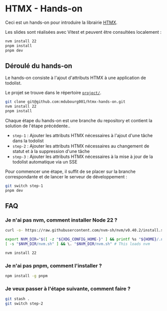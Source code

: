 # HTMX - Hands-on

Ceci est un hands-on pour introduire la librairie [HTMX](https://htmx.org/).

Les slides sont réalisées avec Vitest et peuvent être consultées localement : 

```bash
nvm install 22
pnpm install
pnpm dev
```

## Déroulé du hands-on

Le hands-on consiste à l'ajout d'attributs HTMX à une application de todolist.

Le projet se trouve dans le répertoire [`project/`](./project/).

```bash
git clone git@github.com:mdubourg001/htmx-hands-on.git
nvm install 22
pnpm install
```

Chaque étape du hands-on est une branche du repository et contient la solution de l'étape précédente..

- `step-1` : Ajouter les attributs HTMX nécessaires à l'ajout d'une tâche dans la todolist
- `step-2` : Ajouter les attributs HTMX nécessaires au changement de statut et à la suppression d'une tâche
- `step-3` : Ajouter les attributs HTMX nécessaires à la mise à jour de la todolist automatique via un SSE

Pour commencer une étape, il suffit de se placer sur la branche correspondante et de lancer le serveur de développement :

```bash
git switch step-1
pnpm dev
```

## FAQ

### Je n'ai pas nvm, comment installer Node 22 ?

```bash
curl -o- https://raw.githubusercontent.com/nvm-sh/nvm/v0.40.2/install.sh | bash

export NVM_DIR="$([ -z "${XDG_CONFIG_HOME-}" ] && printf %s "${HOME}/.nvm" || printf %s "${XDG_CONFIG_HOME}/nvm")"
[ -s "$NVM_DIR/nvm.sh" ] && \. "$NVM_DIR/nvm.sh" # This loads nvm

nvm install 22
```

### Je n'ai pas pnpm, comment l'installer ?

```bash
npm install -g pnpm
```

### Je veux passer à l'étape suivante, comment faire ?

```bash
git stash .
git switch step-2
```
